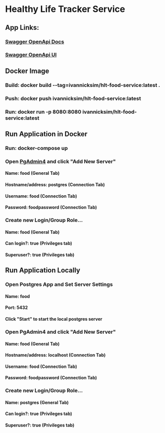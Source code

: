 # Healthy Life Tracker Service
## App Links:
### [Swagger OpenApi Docs](http://localhost:8080/v3/api-docs/)

### [Swagger OpenApi UI](http://localhost:8080/swagger-ui/index.html)

## Docker Image

### Build: docker build --tag=ivannicksim/hlt-food-service:latest .

### Push: docker push ivannicksim/hlt-food-service:latest

### Run: docker run -p 8080:8080 ivannicksim/hlt-food-service:latest

## Run Application in Docker

### Run: docker-compose up

### Open [PgAdmin4](http://localhost:5050/browser/) and click "Add New Server"
#### Name: food (General Tab)
#### Hostname/address: postgres (Connection Tab)
#### Username: food (Connection Tab)
#### Password: foodpassword (Connection Tab)

### Create new Login/Group Role...
#### Name: food (General Tab)
#### Can login?: true (Privileges tab)
#### Superuser?: true (Privileges tab)

## Run Application Locally

### Open Postgres App and Set Server Settings 
#### Name: food
#### Port: 5432
#### Click "Start" to start the local postgres server

### Open PgAdmin4 and click "Add New Server"
#### Name: food (General Tab)
#### Hostname/address: localhost (Connection Tab)
#### Username: food (Connection Tab)
#### Password: foodpassword (Connection Tab)

### Create new Login/Group Role...
#### Name: postgres (General Tab)
#### Can login?: true (Privileges tab)
#### Superuser?: true (Privileges tab)

